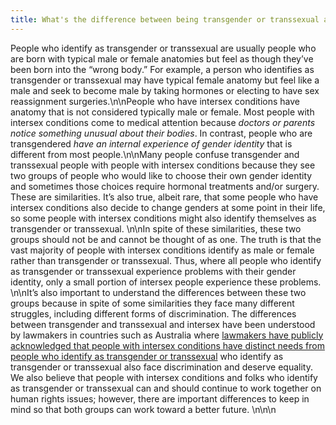 ```yaml
---
title: What's the difference between being transgender or transsexual and having an intersex condition?
---
```


People who identify as transgender or transsexual are usually people who are born with typical male or female anatomies but feel as though they’ve been born into the “wrong body.” For example, a person who identifies as transgender or transsexual may have typical female anatomy but feel like a male and seek to become male by taking hormones or electing to have sex reassignment surgeries.\n\nPeople who have intersex conditions have anatomy that is not considered typically male or female. Most people with intersex conditions come to medical attention because _doctors or parents notice something unusual about their bodies_. In contrast, people who are transgendered _have an internal experience of gender identity_ that is different from most people.\n\nMany people confuse transgender and transsexual people with people with intersex conditions because they see two groups of people who would like to choose their own gender identity and sometimes those choices require hormonal treatments and/or surgery. These are similarities. It’s also true, albeit rare, that some people who have intersex conditions also decide to change genders at some point in their life, so some people with intersex conditions might also identify themselves as transgender or transsexual. \n\nIn spite of these similarities, these two groups should not be and cannot be thought of as one. The truth is that the vast majority of people with intersex conditions identify as male or female rather than transgender or transsexual. Thus, where all people who identify as transgender or transsexual experience problems with their gender identity, only a small portion of intersex people experience these problems. \n\nIt’s also important to understand the differences between these two groups because in spite of some similarities they face many different struggles, including different forms of discrimination. The differences between transgender and transsexual and intersex have been understood by lawmakers in countries such as Australia where [lawmakers have publicly acknowledged that people with intersex conditions have distinct needs from people who identify as transgender or transsexual][1] who identify as transgender or transsexual also face discrimination and deserve equality. We also believe that people with intersex conditions and folks who identify as transgender or transsexual can and should continue to work together on human rights issues; however, there are important differences to keep in mind so that both groups can work toward a better future. \n\n\n

 [1]: http://home.vicnet.net.au/~aissg/transgender_and_intersex.htm.%5Cn%5CnPeople